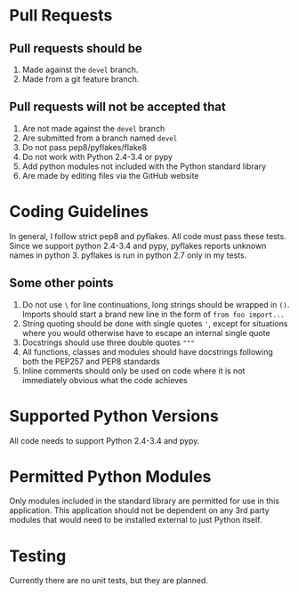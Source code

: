 # Pull Requests

## Pull requests should be

1. Made against the `devel` branch.
1. Made from a git feature branch.

## Pull requests will not be accepted that

1. Are not made against the `devel` branch
1. Are submitted from a branch named `devel`
1. Do not pass pep8/pyflakes/flake8
1. Do not work with Python 2.4-3.4 or pypy
1. Add python modules not included with the Python standard library
1. Are made by editing files via the GitHub website

# Coding Guidelines

In general, I follow strict pep8 and pyflakes. All code must pass these tests. Since we support python 2.4-3.4 and pypy, pyflakes reports unknown names in python 3.  pyflakes is run in python 2.7 only in my tests.

## Some other points

1. Do not use `\` for line continuations, long strings should be wrapped in `()`.  Imports should start a brand new line in the form of `from foo import...`
1. String quoting should be done with single quotes `'`, except for situations where you would otherwise have to escape an internal single quote
1. Docstrings should use three double quotes `"""`
1. All functions, classes and modules should have docstrings following both the PEP257 and PEP8 standards
1. Inline comments should only be used on code where it is not immediately obvious what the code achieves

# Supported Python Versions

All code needs to support Python 2.4-3.4 and pypy.

# Permitted Python Modules

Only modules included in the standard library are permitted for use in this application.  This application should not be dependent on any 3rd party modules that would need to be installed external to just Python itself.

# Testing

Currently there are no unit tests, but they are planned.

